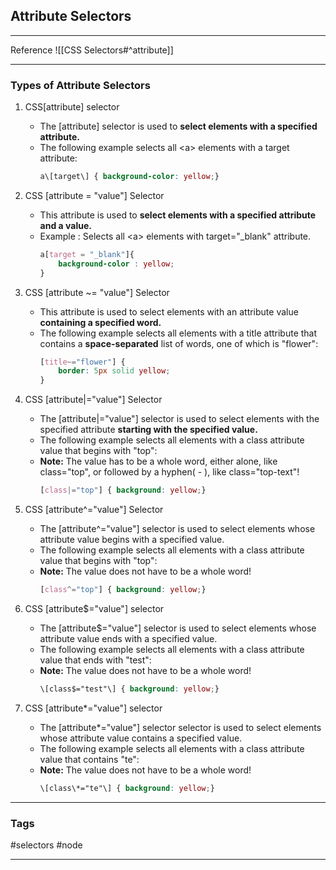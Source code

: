 ## Attribute Selectors
---
Reference
![[CSS Selectors#^attribute]]

---
### Types of Attribute Selectors

1. CSS\[attribute\] selector
	- The \[attribute\] selector is used to **select elements with a specified attribute.**
	- The following example selects all \<a\> elements with a target attribute:
		```CSS
		a\[target\] { background-color: yellow;}
		```

2. CSS \[attribute = "value"\] Selector
	- This attribute is used to **select elements with a specified attribute and a value.**
	- Example : Selects all \<a\> elements with target="\_blank" attribute.
		```CSS
		a[target = "_blank"]{
			background-color : yellow;
		}
		```
		
3. CSS \[attribute ~= "value"\] Selector
	- This attribute is used to select elements with an attribute value **containing a specified word.**
	- The following example selects all elements with a title attribute that contains a **space-separated** list of words, one of which is "flower":
		```CSS
		[title~="flower"] {
			border: 5px solid yellow;
		}
		```
		
4. CSS \[attribute|="value"\] Selector
	- The \[attribute|="value"\] selector is used to select elements with the specified attribute **starting with the specified value.**
	- The following example selects all elements with a class attribute value that begins with "top":
	- **Note:** The value has to be a whole word, either alone, like class="top", or followed by a hyphen( - ), like class="top-text"!
		```CSS
		[class|="top"] { background: yellow;}
		```
		
5. CSS \[attribute^="value"\] Selector
	- The \[attribute^="value"\] selector is used to select elements whose attribute value begins with a specified value.
	- The following example selects all elements with a class attribute value that begins with "top":
	- **Note:** The value does not have to be a whole word!
		```CSS
		[class^="top"] { background: yellow;}
		```
		
6. CSS \[attribute$="value"\] selector
	- The \[attribute$="value"\] selector is used to select elements whose attribute value ends with a specified value.
	- The following example selects all elements with a class attribute value that ends with "test":
	- **Note:** The value does not have to be a whole word!
		```CSS
		\[class$="test"\] { background: yellow;}
		```
		
7. CSS \[attribute*="value"\] selector
	- The \[attribute*="value"\] selector selector is used to select elements whose attribute value contains a specified value.
	- The following example selects all elements with a class attribute value that contains "te":
	- **Note:** The value does not have to be a whole word!
		```CSS
		\[class\*="te"\] { background: yellow;}
		```

---
### Tags
#selectors #node 

---